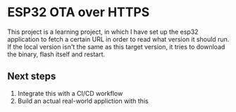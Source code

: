 # ESP32 OTA over HTTPS

This project is a learning project, in which I have set up the esp32 application to fetch a certain URL in order to read what version it should run. If the local version isn't the same as this target version, it tries to download the binary, flash itself and restart.

## Next steps

1. Integrate this with a CI/CD workflow
2. Build an actual real-world appliction with this
